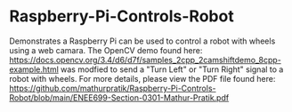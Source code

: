 # Raspberry-Pi-Controls-Robot
Demonstrates a Raspberry Pi can be used to control a robot with wheels using a web camara. 
The OpenCV demo found here: https://docs.opencv.org/3.4/d6/d7f/samples_2cpp_2camshiftdemo_8cpp-example.html was modfied to send a "Turn Left" or "Turn Right" signal to 
a robot with wheels. For more details, please view the PDF file found here: https://github.com/mathurpratik/Raspberry-Pi-Controls-Robot/blob/main/ENEE699-Section-0301-Mathur-Pratik.pdf
